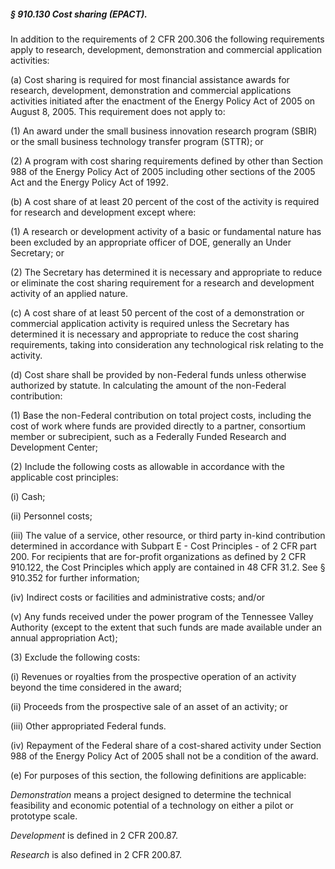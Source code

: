 ##### § 910.130 Cost sharing (EPACT). #####

In addition to the requirements of 2 CFR 200.306 the following requirements apply to research, development, demonstration and commercial application activities:

(a) Cost sharing is required for most financial assistance awards for research, development, demonstration and commercial applications activities initiated after the enactment of the Energy Policy Act of 2005 on August 8, 2005. This requirement does not apply to:

(1) An award under the small business innovation research program (SBIR) or the small business technology transfer program (STTR); or

(2) A program with cost sharing requirements defined by other than Section 988 of the Energy Policy Act of 2005 including other sections of the 2005 Act and the Energy Policy Act of 1992.

(b) A cost share of at least 20 percent of the cost of the activity is required for research and development except where:

(1) A research or development activity of a basic or fundamental nature has been excluded by an appropriate officer of DOE, generally an Under Secretary; or

(2) The Secretary has determined it is necessary and appropriate to reduce or eliminate the cost sharing requirement for a research and development activity of an applied nature.

(c) A cost share of at least 50 percent of the cost of a demonstration or commercial application activity is required unless the Secretary has determined it is necessary and appropriate to reduce the cost sharing requirements, taking into consideration any technological risk relating to the activity.

(d) Cost share shall be provided by non-Federal funds unless otherwise authorized by statute. In calculating the amount of the non-Federal contribution:

(1) Base the non-Federal contribution on total project costs, including the cost of work where funds are provided directly to a partner, consortium member or subrecipient, such as a Federally Funded Research and Development Center;

(2) Include the following costs as allowable in accordance with the applicable cost principles:

(i) Cash;

(ii) Personnel costs;

(iii) The value of a service, other resource, or third party in-kind contribution determined in accordance with Subpart E - Cost Principles - of 2 CFR part 200. For recipients that are for-profit organizations as defined by 2 CFR 910.122, the Cost Principles which apply are contained in 48 CFR 31.2. See § 910.352 for further information;

(iv) Indirect costs or facilities and administrative costs; and/or

(v) Any funds received under the power program of the Tennessee Valley Authority (except to the extent that such funds are made available under an annual appropriation Act);

(3) Exclude the following costs:

(i) Revenues or royalties from the prospective operation of an activity beyond the time considered in the award;

(ii) Proceeds from the prospective sale of an asset of an activity; or

(iii) Other appropriated Federal funds.

(iv) Repayment of the Federal share of a cost-shared activity under Section 988 of the Energy Policy Act of 2005 shall not be a condition of the award.

(e) For purposes of this section, the following definitions are applicable:

*Demonstration* means a project designed to determine the technical feasibility and economic potential of a technology on either a pilot or prototype scale.

*Development* is defined in 2 CFR 200.87.

*Research* is also defined in 2 CFR 200.87.